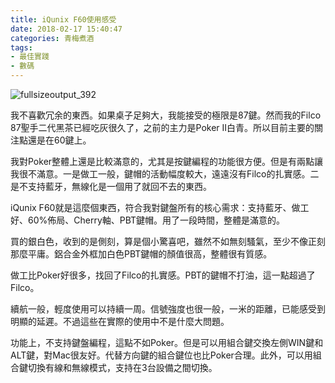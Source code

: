 ```yaml
---
title: iQunix F60使用感受
date: 2018-02-17 15:40:47
categories: 青梅煮酒
tags:
- 最佳實踐
- 數碼
---
```

![fullsizeoutput_392](http://ou1l9js54.bkt.clouddn.com/2018-02-17-fullsizeoutput_392.jpeg)

我不喜歡冗余的東西。如果桌子足夠大，我能接受的極限是87鍵。然而我的Filco 87聖手二代黑茶已經吃灰很久了，之前的主力是Poker II白青。所以目前主要的關注點還是在60鍵上。

我對Poker整體上還是比較滿意的，尤其是按鍵編程的功能很方便。但是有兩點讓我很不滿意。一是做工一般，鍵帽的活動幅度較大，遠遠沒有Filco的扎實感。二是不支持藍牙，無線化是一個用了就回不去的東西。

iQunix F60就是這麼個東西，符合我對鍵盤所有的核心需求：支持藍牙、做工好、60%佈局、Cherry軸、PBT鍵帽。用了一段時間，整體是滿意的。

買的銀白色，收到的是側刻，算是個小驚喜吧，雖然不如無刻騷氣，至少不像正刻那麼平庸。鋁合金外框加白色PBT鍵帽的顏值很高，整體很有質感。

做工比Poker好很多，找回了Filco的扎實感。PBT的鍵帽不打油，這一點超過了Filco。

續航一般，輕度使用可以持續一周。信號強度也很一般，一米的距離，已能感受到明顯的延遲。不過這些在實際的使用中不是什麼大問題。

功能上，不支持鍵盤編程，這點不如Poker。但是可以用組合鍵交換左側WIN鍵和ALT鍵，對Mac很友好。代替方向鍵的組合鍵位也比Poker合理。此外，可以用組合鍵切換有線和無線模式，支持在3台設備之間切換。


